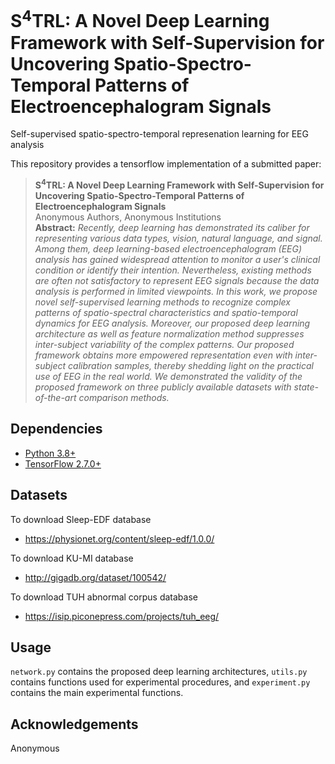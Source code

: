 # S<sup>4</sup>TRL: A Novel Deep Learning Framework with Self-Supervision for Uncovering Spatio-Spectro-Temporal Patterns of Electroencephalogram Signals
Self-supervised spatio-spectro-temporal represenation learning for EEG analysis

This repository provides a tensorflow implementation of a submitted paper:
> **S<sup>4</sup>TRL: A Novel Deep Learning Framework with Self-Supervision for Uncovering Spatio-Spectro-Temporal Patterns of Electroencephalogram Signals**<br>
> Anonymous Authors, Anonymous Institutions<br>
> **Abstract:** *Recently, deep learning has demonstrated its caliber for representing various data types, vision, natural language, and signal. Among them, deep learning-based electroencephalogram (EEG) analysis has gained widespread attention to monitor a user's clinical condition or identify their intention. Nevertheless, existing methods are often not satisfactory to represent EEG signals because the data analysis is performed in limited viewpoints. In this work, we propose novel self-supervised learning methods to recognize complex patterns of spatio-spectral characteristics and spatio-temporal dynamics for EEG analysis. Moreover, our proposed deep learning architecture as well as feature normalization method suppresses inter-subject variability of the complex patterns. Our proposed framework obtains more empowered representation even with inter-subject calibration samples, thereby shedding light on the practical use of EEG in the real world. We demonstrated the validity of the proposed framework on three publicly available datasets with state-of-the-art comparison methods.*

## Dependencies
* [Python 3.8+](https://www.continuum.io/downloads)
* [TensorFlow 2.7.0+](https://www.tensorflow.org/)

## Datasets
To download Sleep-EDF database
* https://physionet.org/content/sleep-edf/1.0.0/

To download KU-MI database
* http://gigadb.org/dataset/100542/

To download TUH abnormal corpus database
* https://isip.piconepress.com/projects/tuh_eeg/

## Usage
`network.py` contains the proposed deep learning architectures, `utils.py` contains functions used for experimental procedures, and `experiment.py` contains the main experimental functions.

## Acknowledgements
Anonymous
